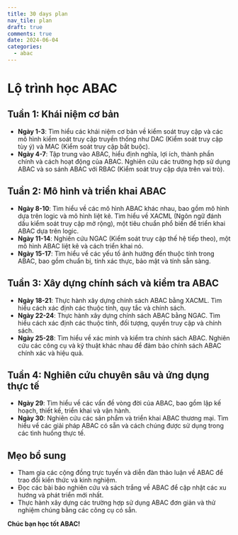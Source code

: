 ```yaml
---
title: 30 days plan
nav_tile: plan
draft: true 
comments: true
date: 2024-06-04
categories:
  - abac
---
```

# Lộ trình học ABAC

## Tuần 1: Khái niệm cơ bản
- **Ngày 1-3**: Tìm hiểu các khái niệm cơ bản về kiểm soát truy cập và các mô hình kiểm soát truy cập truyền thống như DAC (Kiểm soát truy cập tùy ý) và MAC (Kiểm soát truy cập bắt buộc).
- **Ngày 4-7**: Tập trung vào ABAC, hiểu định nghĩa, lợi ích, thành phần chính và cách hoạt động của ABAC. Nghiên cứu các trường hợp sử dụng ABAC và so sánh ABAC với RBAC (Kiểm soát truy cập dựa trên vai trò).

## Tuần 2: Mô hình và triển khai ABAC
- **Ngày 8-10**: Tìm hiểu về các mô hình ABAC khác nhau, bao gồm mô hình dựa trên logic và mô hình liệt kê. Tìm hiểu về XACML (Ngôn ngữ đánh dấu kiểm soát truy cập mở rộng), một tiêu chuẩn phổ biến để triển khai ABAC dựa trên logic.
- **Ngày 11-14**: Nghiên cứu NGAC (Kiểm soát truy cập thế hệ tiếp theo), một mô hình ABAC liệt kê và cách triển khai nó.
- **Ngày 15-17**: Tìm hiểu về các yếu tố ảnh hưởng đến thuộc tính trong ABAC, bao gồm chuẩn bị, tính xác thực, bảo mật và tính sẵn sàng.

## Tuần 3: Xây dựng chính sách và kiểm tra ABAC
- **Ngày 18-21**: Thực hành xây dựng chính sách ABAC bằng XACML. Tìm hiểu cách xác định các thuộc tính, quy tắc và chính sách.
- **Ngày 22-24**: Thực hành xây dựng chính sách ABAC bằng NGAC. Tìm hiểu cách xác định các thuộc tính, đối tượng, quyền truy cập và chính sách.
- **Ngày 25-28**: Tìm hiểu về xác minh và kiểm tra chính sách ABAC. Nghiên cứu các công cụ và kỹ thuật khác nhau để đảm bảo chính sách ABAC chính xác và hiệu quả.

## Tuần 4: Nghiên cứu chuyên sâu và ứng dụng thực tế
- **Ngày 29**: Tìm hiểu về các vấn đề vòng đời của ABAC, bao gồm lập kế hoạch, thiết kế, triển khai và vận hành.
- **Ngày 30**: Nghiên cứu các sản phẩm và triển khai ABAC thương mại. Tìm hiểu về các giải pháp ABAC có sẵn và cách chúng được sử dụng trong các tình huống thực tế.

## Mẹo bổ sung
- Tham gia các cộng đồng trực tuyến và diễn đàn thảo luận về ABAC để trao đổi kiến thức và kinh nghiệm.
- Đọc các bài báo nghiên cứu và sách trắng về ABAC để cập nhật các xu hướng và phát triển mới nhất.
- Thực hành xây dựng các trường hợp sử dụng ABAC đơn giản và thử nghiệm chúng bằng các công cụ có sẵn.

**Chúc bạn học tốt ABAC!**
